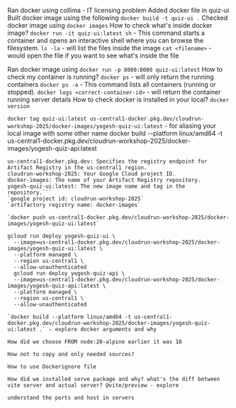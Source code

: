 <!-- Steps on adding the docker and commands -->
Ran docker using collima - IT licensing problem
Added docker file in quiz-ui
Built docker image using the following
`docker build -t quiz-ui .`
Checked docker image using `docker images`
How to check what's inside docker image?
`docker run -it quiz-ui:latest sh` - This command starts a container and opens an interactive shell where you can browse the filesystem.
`ls -la` - will list the files inside the image
`cat <filename>` - would open the file if you want to see what's inside the file


Ran docker image using 
`docker run -p 8080:8080 quiz-ui:latest`
How to check my container is running?
`docker ps` - will only return the running containers
`docker ps -a` - This command lists all containers (running or stopped).
`docker logs <correct-container-id>` - will return the container running server details
How to check docker is installed in your local?
`docker version`



`docker tag quiz-ui:latest us-central1-docker.pkg.dev/cloudrun-workshop-2025/docker-images/yogesh-quiz-ui:latest` - for aliasing your local image with some other name
docker build --platform linux/amd64 -t us-central1-docker.pkg.dev/cloudrun-workshop-2025/docker-images/yogesh-quiz-api:latest
```docker tag quiz-ui:latest: Uses your existing local image "quiz-ui:latest".
us-central1-docker.pkg.dev: Specifies the registry endpoint for Artifact Registry in the us-central1 region.
cloudrun-workshop-2025: Your Google Cloud project ID.
docker-images: The name of your Artifact Registry repository.
yogesh-quiz-ui:latest: The new image name and tag in the repository.```
`google project id: cloudrun-workshop-2025`
`artifactory registry name: docker-images`

`docker push us-central1-docker.pkg.dev/cloudrun-workshop-2025/docker-images/yogesh-quiz-ui:latest`

gcloud run deploy yogesh-quiz-ui \
  --image=us-central1-docker.pkg.dev/cloudrun-workshop-2025/docker-images/yogesh-quiz-ui:latest \
  --platform managed \
  --region us-central1 \
  --allow-unauthenticated 
  gcloud run deploy yogesh-quiz-api \
  --image=us-central1-docker.pkg.dev/cloudrun-workshop-2025/docker-images/yogesh-quiz-api:latest \
  --platform managed \
  --region us-central1 \
  --allow-unauthenticated 

`docker build --platform linux/amd64 -t us-central1-docker.pkg.dev/cloudrun-workshop-2025/docker-images/yogesh-quiz-ui:latest .` - explore docker arguments and why

How did we choose FROM node:20-alpine earlier it was 18

How not to copy and only needed sources?

How to use Dockerignore file

How did we installed serve package and why? what's the diff between vite server and actual server? @vite/preview - explore

understand the ports and host in servers